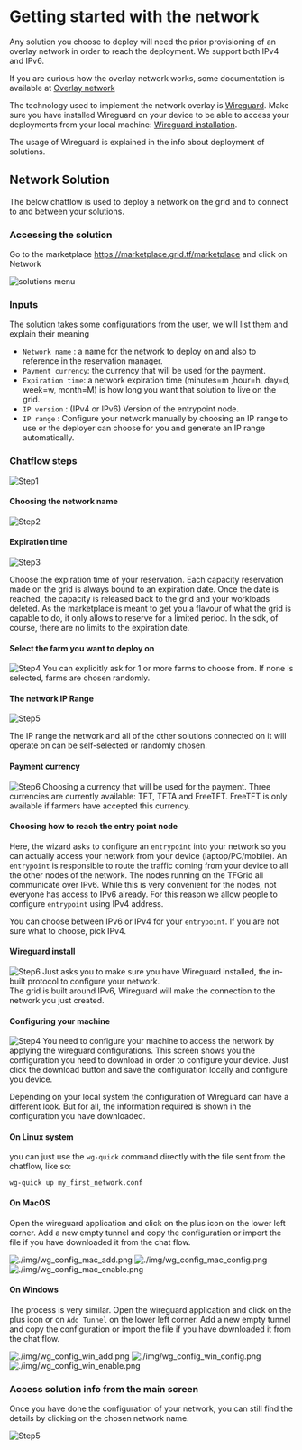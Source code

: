 # Getting started with the network

Any solution you choose to deploy will need the prior provisioning of an overlay network in order to reach the deployment.
We support both IPv4 and IPv6. 

If you are curious how the overlay network works, some documentation is available at [Overlay network](capacity_network.md)

The technology used to implement the network overlay is [Wireguard](https://www.Wireguard.com/). Make sure you have installed Wireguard on your device to be able to access your deployments from your local machine: [Wireguard installation](https://www.wireguard.com/install/).

The usage of Wireguard is explained in the info about deployment of solutions.


## Network Solution

The below chatflow is used to deploy a network on the grid and to connect to and between your solutions.

### Accessing the solution

Go to the marketplace https://marketplace.grid.tf/marketplace and click on Network

![solutions menu](./img/network_landing_page.png)


### Inputs

The solution takes some configurations from the user, we will list them and explain their meaning

- `Network name` : a name for the network to deploy on and also to reference in the reservation manager.
- `Payment currency`: the currency that will be used for the payment.
- `Expiration time`: a network expiration time (minutes=m ,hour=h, day=d, week=w, month=M) is how long you want that solution to live on the grid.
- `IP version` : (IPv4 or IPv6) Version of the entrypoint node.
- `IP range` : Configure your network manually by choosing an IP range to use or the deployer can choose for you and generate an IP range automatically.

### Chatflow steps

![Step1](./img/network_1.png)

#### Choosing the network name

![Step2](./img/network_2.png)

#### Expiration time

![Step3](./img/network_3.png)

Choose the expiration time of your reservation. Each capacity reservation made on the grid is always bound to an expiration date. Once the date is reached, the capacity is released back to the grid and your workloads deleted.
As the marketplace is meant to get you a flavour of what the grid is capable to do, it only allows to reserve for a limited period. In the sdk, of course, there are no limits to the expiration date. 


#### Select the farm you want to deploy on

![Step4](./img/network_4.png)
You can explicitly ask for 1 or more farms to choose from. If none is selected, farms are chosen randomly. 

#### The network IP Range

![Step5](./img/network_5.png)

The IP range the network and all of the other solutions connected on it will operate on can be self-selected or randomly chosen. 

#### Payment currency

![Step6](./img/network_10.png)
Choosing a currency that will be used for the payment. Three currencies are currently available: TFT, TFTA and FreeTFT. FreeTFT is only available if farmers have accepted this currency. 

#### Choosing how to reach the entry point node

Here, the wizard asks to configure an `entrypoint` into your network so you can actually access your network from your device (laptop/PC/mobile). An `entrypoint` is responsible to route the traffic coming from your device to all the other nodes of the network.
The nodes running on the TFGrid all communicate over IPv6. While this is very convenient for the nodes, not everyone has access to IPv6 already. For this reason we allow people to configure `entrypoint` using IPv4 address.


You can choose between IPv6 or IPv4 for your `entrypoint`. If you are not sure what to choose, pick IPv4.

#### Wireguard install

![Step6](./img/network_8.png)
Just asks you to make sure you have Wireguard installed, the in-built protocol to configure your network.  
The grid is built around IPv6, Wireguard will make the connection to the network you just created.

#### Configuring your machine

![Step4](./img/network_7.png)
You need to configure your machine to access the network by applying the wireguard configurations.
This screen shows you the configuration you need to download in order to configure your device. Just click the download button and save the configuration locally and configure you device.

Depending on your local system the configuration of Wireguard can have a different look. But for all, the information required is shown in the configuration you have downloaded.


#### On Linux system

you can just use the `wg-quick` command directly with the file sent from the chatflow, like so:

```
wg-quick up my_first_network.conf
```

#### On MacOS

Open the wireguard application and click on the plus icon on the lower left corner. Add a new empty tunnel and copy the configuration or import the file if you have downloaded it from the chat flow.

![./img/wg_config_mac_add.png](./img/wg_config_mac_add.png)
![./img/wg_config_mac_config.png](./img/wg_config_mac_config.png)
![./img/wg_config_mac_enable.png](./img/wg_config_mac_enable.png)

#### On Windows

The process is very similar. Open the wireguard application and click on the plus icon or on `Add Tunnel` on the lower left corner. Add a new empty tunnel and copy the configuration or import the file if you have downloaded it from the chat flow.

![./img/wg_config_win_add.png](./img/wg_config_win_add.png)
![./img/wg_config_win_config.png](./img/wg_config_win_config.png)
![./img/wg_config_win_enable.png](./img/wg_config_win_enable.png)

### Access solution info from the main screen

Once you have done the configuration of your network, you can still find the details by clicking on the chosen network name. 

![Step5](./img/network_9.png)
